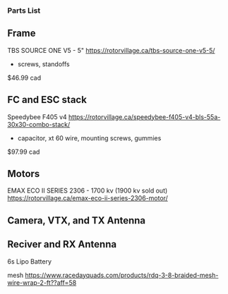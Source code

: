 ### Parts List

## Frame
TBS SOURCE ONE V5 - 5"
https://rotorvillage.ca/tbs-source-one-v5-5/
- screws, standoffs

$46.99 cad

## FC and ESC stack
Speedybee F405 v4
https://rotorvillage.ca/speedybee-f405-v4-bls-55a-30x30-combo-stack/
- capacitor, xt 60 wire, mounting screws, gummies

$97.99 cad

## Motors
EMAX ECO II SERIES 2306 - 1700 kv (1900 kv sold out)
https://rotorvillage.ca/emax-eco-ii-series-2306-motor/

## Camera, VTX, and TX Antenna


## Reciver and RX Antenna




6s Lipo Battery

mesh
https://www.racedayquads.com/products/rdq-3-8-braided-mesh-wire-wrap-2-ft??aff=58

